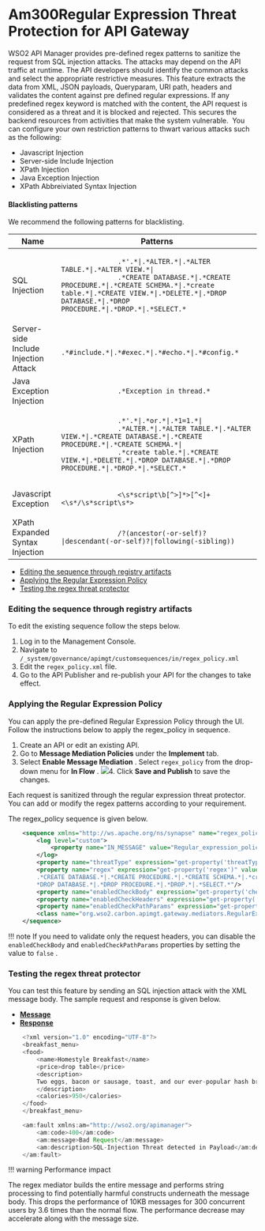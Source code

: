 # Am300Regular Expression Threat Protection for API Gateway

WSO2 API Manager provides pre-defined regex patterns to sanitize the request from SQL injection attacks. The attacks may depend on the API traffic at runtime. The API developers should identify the common attacks and select the appropriate restrictive measures. This feature extracts the data from XML, JSON payloads, Queryparam, URI path, headers and validates the content against pre defined regular expressions. If any predefined regex keyword is matched with the content, the API request is considered as a threat and it is blocked and rejected. This secures the backend resources from activities that make the system vulnerable.  You can configure your own restriction patterns to thwart various attacks such as the following:

-   Javascript Injection
-   Server-side Include Injection
-   XPath Injection
-   Java Exception Injection
-   XPath Abbreiviated Syntax Injection

#### Blacklisting patterns

We recommend the following patterns for blacklisting.

<table>
<thead>
<tr class="header">
<th>Name</th>
<th>Patterns</th>
</tr>
</thead>
<tbody>
<tr class="odd">
<td>SQL Injection</td>
<td><p><code>              .*'.*|.*ALTER.*|.*ALTER TABLE.*|.*ALTER VIEW.*|             </code><br />
<code>              .*CREATE DATABASE.*|.*CREATE PROCEDURE.*|.*CREATE SCHEMA.*|.*create table.*|.*CREATE VIEW.*|.*DELETE.*|.*DROP DATABASE.*|.*DROP PROCEDURE.*|.*DROP.*|.*SELECT.*             </code></p></td>
</tr>
<tr class="even">
<td>Server-side Include Injection Attack</td>
<td><code>             .*#include.*|.*#exec.*|.*#echo.*|.*#config.*            </code></td>
</tr>
<tr class="odd">
<td>Java Exception Injection</td>
<td><p><code>              .*Exception in thread.*             </code></p></td>
</tr>
<tr class="even">
<td>XPath Injection</td>
<td><p><code>              .*'.*|.*or.*|.*1=1.*|             </code><br />
<code>              .*ALTER.*|.*ALTER TABLE.*|.*ALTER VIEW.*|.*CREATE DATABASE.*|.*CREATE PROCEDURE.*|.*CREATE SCHEMA.*|             </code><br />
<code>              .*create table.*|.*CREATE VIEW.*|.*DELETE.*|.*DROP DATABASE.*|.*DROP PROCEDURE.*|.*DROP.*|.*SELECT.*             </code></p></td>
</tr>
<tr class="odd">
<td>Javascript Exception</td>
<td><p><code>              &lt;\s*script\b[^&gt;]*&gt;[^&lt;]+&lt;\s*/\s*script\s*&gt;             </code></p></td>
</tr>
<tr class="even">
<td>XPath Expanded Syntax Injection</td>
<td><p><code>              /?(ancestor(-or-self)?|descendant(-or-self)?|following(-sibling))             </code></p></td>
</tr>
</tbody>
</table>

-   [Editing the sequence through registry artifacts](#Am300RegularExpressionThreatProtectionforAPIGateway-Editingthesequencethroughregistryartifacts)
-   [Applying the Regular Expression Policy](#Am300RegularExpressionThreatProtectionforAPIGateway-ApplyingtheRegularExpressionPolicy)
-   [Testing the regex threat protector](#Am300RegularExpressionThreatProtectionforAPIGateway-Testingtheregexthreatprotector)

### Editing the sequence through registry artifacts

To edit the existing sequence follow the steps below.

1.  Log in to the Management Console.
2.  Navigate to `/_system/governance/apimgt/customsequences/in/regex_policy.xml`
3.  Edit the `regex_policy.xml` file.
4.  Go to the API Publisher and re-publish your API for the changes to take effect.

### Applying the Regular Expression Policy

You can apply the pre-defined Regular Expression Policy through the UI. Follow the instructions below to apply the regex\_policy in sequence.

1.  Create an API or edit an existing API.
2.  Go to **Message Mediation Policies** under the **Implement** tab.
3.  Select **Enable Message Mediation** . Select `regex_policy` from the drop-down menu for **In Flow** .
    ![](attachments/126559459/126559460.png)4.  Click **Save and Publish** to save the changes.

Each request is sanitized through the regular expression threat protector. You can add or modify the regex patterns according to your requirement.

The regex\_policy sequence is given below.

``` xml
    <sequence xmlns="http://ws.apache.org/ns/synapse" name="regex_policy">
        <log level="custom">
            <property name="IN_MESSAGE" value="Regular_expression_policy"/>
        </log>
        <property name="threatType" expression="get-property('threatType')" value="SQL-Injection"/>
        <property name="regex" expression="get-property('regex')" value=".*'.*|.*ALTER.*|.*ALTER TABLE.*|.*ALTER VIEW.*|
        .*CREATE DATABASE.*|.*CREATE PROCEDURE.*|.*CREATE SCHEMA.*|.*create table.*|.*CREATE VIEW.*|.*DELETE.*|.
        *DROP DATABASE.*|.*DROP PROCEDURE.*|.*DROP.*|.*SELECT.*"/>
        <property name="enabledCheckBody" expression="get-property('checkBodyEnable')" value="true"/>
        <property name="enabledCheckHeaders" expression="get-property('enabledCheckHeaders')" value="true"/>
        <property name="enabledCheckPathParams" expression="get-property('enabledCheckPathParams')" value="true"/>
        <class name="org.wso2.carbon.apimgt.gateway.mediators.RegularExpressionProtector"/>
    </sequence>
```

!!! note
If you need to validate only the request headers, you can disable the `enabledCheckBody` and `enabledCheckPathParams` properties by setting the value to `false` .


### Testing the regex threat protector

You can test this feature by sending an SQL injection attack with the XML message body. The sample request and response is given below.

-   [**Message**](#10673ba9a16d49dcaf1b6a073de9cf4d)
-   [**Response**](#90b129a29c8c4b74869eb1676bb3f705)

``` java
    <?xml version="1.0" encoding="UTF-8"?>
    <breakfast_menu>
    <food>
        <name>Homestyle Breakfast</name>
        <price>drop table</price>
        <description>
        Two eggs, bacon or sausage, toast, and our ever-popular hash browns
        </description>
        <calories>950</calories>
    </food>
    </breakfast_menu>
```

``` java
    <am:fault xmlns:am="http://wso2.org/apimanager">
        <am:code>400</am:code>
        <am:message>Bad Request</am:message>
        <am:description>SQL-Injection Threat detected in Payload</am:description>
    </am:fault>
```

!!! warning
Performance impact

The regex mediator builds the entire message and performs string processing to find potentially harmful constructs underneath the message body. This drops the performance of 10KB messages for 300 concurrent users by 3.6 times than the normal flow. The performance decrease may accelerate along with the message size.


